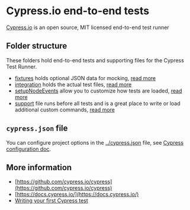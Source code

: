 # Cypress.io end-to-end tests

[Cypress.io](https://www.cypress.io) is an open source, MIT licensed end-to-end test runner

## Folder structure

These folders hold end-to-end tests and supporting files for the Cypress Test Runner.

- [fixtures](fixtures) holds optional JSON data for mocking, [read more](https://on.cypress.io/fixture)
- [integration](integration) holds the actual test files, [read more](https://on.cypress.io/writing-and-organizing-tests)
- [setupNodeEvents](../cypress.config.js) allow you to customize how tests are loaded, [read more](https://on.cypress.io/plugins)
- [support](support) file runs before all tests and is a great place to write or load additional custom commands, [read more](https://on.cypress.io/writing-and-organizing-tests#Support-file)

## `cypress.json` file

You can configure project options in the [../cypress.json](../cypress.json) file, see [Cypress configuration doc](https://on.cypress.io/configuration).

## More information

- [https://github.com/cypress.io/cypress](https://github.com/cypress.io/cypress)
- [https://docs.cypress.io/](https://docs.cypress.io/)
- [Writing your first Cypress test](http://on.cypress.io/intro)

